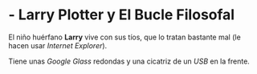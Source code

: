 # - Larry Plotter y El Bucle Filosofal

 El niño huérfano **Larry** vive con sus tíos, que lo tratan bastante mal (le hacen usar *Internet Explorer*). 

Tiene unas *Google Glass* redondas y una cicatriz de un *USB* en la frente. 
